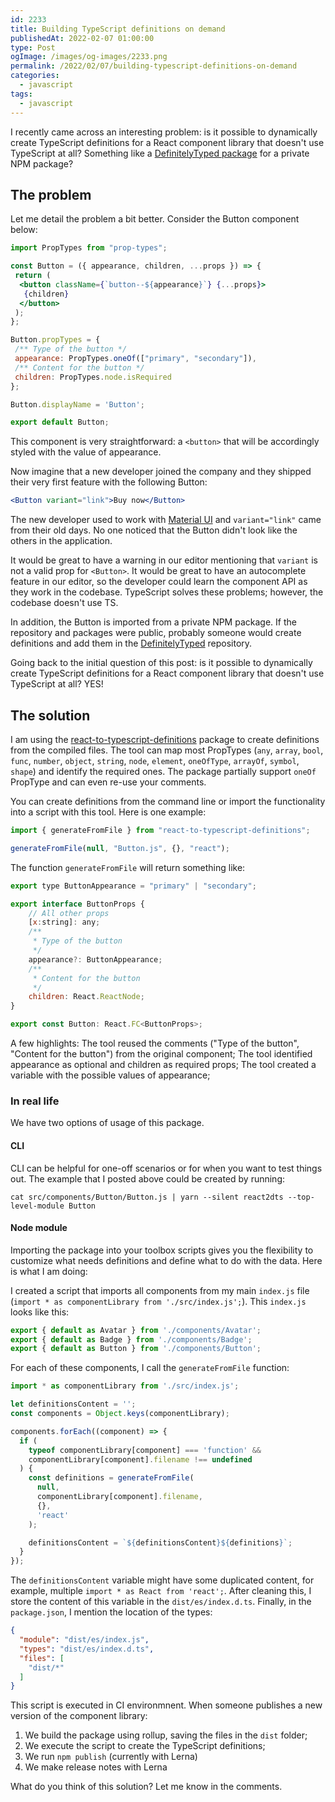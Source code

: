 ```yaml
---
id: 2233
title: Building TypeScript definitions on demand
publishedAt: 2022-02-07 01:00:00
type: Post
ogImage: /images/og-images/2233.png
permalink: /2022/02/07/building-typescript-definitions-on-demand
categories:
  - javascript
tags:
  - javascript
---
```


I recently came across an interesting problem: is it possible to dynamically create TypeScript definitions for a React component library that doesn't use TypeScript at all? Something like a [DefinitelyTyped package](https://github.com/DefinitelyTyped/DefinitelyTyped) for a private NPM package?

## The problem 

Let me detail the problem a bit better. Consider the Button component below:

```jsx title="Button.tsx"
import PropTypes from "prop-types";

const Button = ({ appearance, children, ...props }) => {
 return (
  <button className={`button--${appearance}`} {...props}>
   {children}
  </button>
 );
};

Button.propTypes = {
 /** Type of the button */
 appearance: PropTypes.oneOf(["primary", "secondary"]),
 /** Content for the button */
 children: PropTypes.node.isRequired
};

Button.displayName = 'Button';

export default Button;
```

This component is very straightforward: a `<button>` that will be accordingly styled with the value of appearance.

Now imagine that a new developer joined the company and they shipped their very first feature with the following Button:

```jsx
<Button variant="link">Buy now</Button>
```

The new developer used to work with [Material UI](https://mui.com/components/buttons/) and `variant="link"` came from their old days. No one noticed that the Button didn't look like the others in the application.

It would be great to have a warning in our editor mentioning that `variant` is not a valid prop for `<Button>`. It would be great to have an autocomplete feature in our editor, so the developer could learn the component API as they work in the codebase. TypeScript solves these problems; however, the codebase doesn't use TS. 

In addition, the Button is imported from a private NPM package. If the repository and packages were public, probably someone would create definitions and add them in the [DefinitelyTyped](https://github.com/DefinitelyTyped/DefinitelyTyped) repository.

Going back to the initial question of this post: is it possible to dynamically create TypeScript definitions for a React component library that doesn't use TypeScript at all? YES!

## The solution

I am using the [react-to-typescript-definitions](https://www.npmjs.com/package/react-to-typescript-definitions) package to create definitions from the compiled files. The tool can map most PropTypes (`any`, `array`, `bool`, `func`, `number`, `object`, `string`, `node`, `element`, `oneOfType`, `arrayOf`, `symbol`, `shape`) and identify the required ones. The package partially support `oneOf` PropType and can even re-use your comments.

You can create definitions from the command line or import the functionality into a script with this tool. Here is one example:

```js
import { generateFromFile } from "react-to-typescript-definitions";

generateFromFile(null, "Button.js", {}, "react");
```

The function `generateFromFile` will return something like:

```js
export type ButtonAppearance = "primary" | "secondary";

export interface ButtonProps {
    // All other props
    [x:string]: any;
    /**
     * Type of the button
     */
    appearance?: ButtonAppearance;
    /**
     * Content for the button
     */
    children: React.ReactNode;
}

export const Button: React.FC<ButtonProps>;
```

A few highlights:
The tool reused the comments ("Type of the button", "Content for the button") from the original component;
The tool identified appearance as optional and children as required props;
The tool created a variable with the possible values of appearance;

### In real life

We have two options of usage of this package.

#### CLI

CLI can be helpful for one-off scenarios or for when you want to test things out. The example that I posted above could be created by running:

```
cat src/components/Button/Button.js | yarn --silent react2dts --top-level-module Button
```

#### Node module

Importing the package into your toolbox scripts gives you the flexibility to customize what needs definitions and define what to do with the data. Here is what I am doing:

I created a script that imports all components from my main `index.js` file (`import * as componentLibrary from './src/index.js';`). This `index.js` looks like this:

```js
export { default as Avatar } from './components/Avatar';
export { default as Badge } from './components/Badge';
export { default as Button } from './components/Button';
```

For each of these components, I call the `generateFromFile` function:

```js
import * as componentLibrary from './src/index.js';

let definitionsContent = '';
const components = Object.keys(componentLibrary);

components.forEach((component) => {
  if (
    typeof componentLibrary[component] === 'function' &&
    componentLibrary[component].filename !== undefined
  ) {
    const definitions = generateFromFile(
      null,
      componentLibrary[component].filename,
      {},
      'react'
    );

    definitionsContent = `${definitionsContent}${definitions}`;
  }
});
``` 

The `definitionsContent` variable might have some duplicated content, for example, multiple `import * as React from 'react';`. After cleaning this, I store the content of this variable in the `dist/es/index.d.ts`. Finally, in the `package.json`, I mention the location of the types:

```json
{
  "module": "dist/es/index.js",
  "types": "dist/es/index.d.ts",
  "files": [
    "dist/*"
  ]
}
```

This script is executed in CI environmnent. When someone publishes a new version of the component library:

1. We build the package using rollup, saving the files in the `dist` folder;
2. We execute the script to create the TypeScript definitions;
3. We run `npm publish` (currently with Lerna)
4. We make release notes with Lerna

What do you think of this solution? Let me know in the comments.
